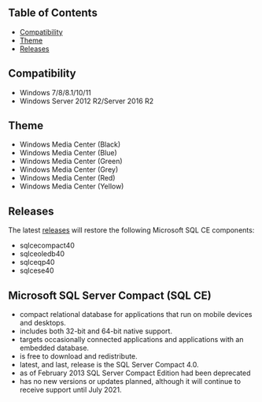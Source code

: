 ## Table of Contents

* [Compatibility](#compatibility)
* [Theme](#theme)
* [Releases](#releases)

## Compatibility

* Windows 7/8/8.1/10/11
* Windows Server 2012 R2/Server 2016 R2

## Theme

* Windows Media Center (Black)
* Windows Media Center (Blue)
* Windows Media Center (Green)
* Windows Media Center (Grey)
* Windows Media Center (Red)
* Windows Media Center (Yellow)

## Releases

The latest [releases](https://github.com/nyhtml/Windows-Media-Center/releases) will restore the following Microsoft SQL CE components:
* sqlcecompact40
* sqlceoledb40
* sqlceqp40
* sqlcese40

## Microsoft SQL Server Compact (SQL CE)
* compact relational database for applications that run on mobile devices and desktops. 
* includes both 32-bit and 64-bit native support.
* targets occasionally connected applications and applications with an embedded database.
* is free to download and redistribute.
* latest, and last, release is the SQL Server Compact 4.0.
* as of February 2013 SQL Server Compact Edition had been deprecated
* has no new versions or updates  planned, although it will continue to receive support until July 2021.
